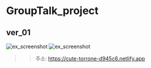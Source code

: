 # GroupTalk_project

## ver_01

![ex_screenshot]()
![ex_screenshot]()

>> 주소: https://cute-torrone-d945c6.netlify.app
